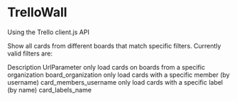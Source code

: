 TrelloWall
==========
Using the Trello client.js API

Show all cards from different boards that match specific filters.
Currently valid filters are:

Description																UrlParameter
only load cards on boards from a specific organization					board_organization
only load cards with a specific member (by username)					card_members_username
only load cards with a specific label (by name) 						card_labels_name